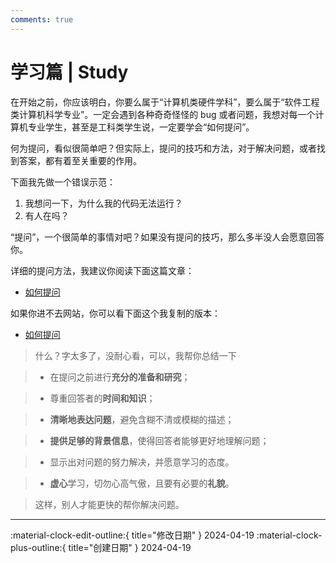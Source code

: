 ```yaml
---
comments: true
---
```


# 学习篇 | Study

在开始之前，你应该明白，你要么属于“计算机类硬件学科”，要么属于“软件工程类计算机科学专业”。一定会遇到各种奇奇怪怪的 bug 或者问题，我想对每一个计算机专业学生，甚至是工科类学生说，一定要学会“如何提问”。

何为提问，看似很简单吧？但实际上，提问的技巧和方法，对于解决问题，或者找到答案，都有着至关重要的作用。

下面我先做一个错误示范：

1. 我想问一下，为什么我的代码无法运行？
2. 有人在吗？

“提问”，一个很简单的事情对吧？如果没有提问的技巧，那么多半没人会愿意回答你。

详细的提问方法，我建议你阅读下面这篇文章：

- [如何提问](https://github.com/ryanhanwu/How-To-Ask-Questions-The-Smart-Way/blob/main/README-zh_CN.md)

如果你进不去网站，你可以看下面这个我复制的版本：

- [如何提问](/Cyber/Study/How-To-Ask-Questions-The-Smart-Way)

> 什么？字太多了，没耐心看，可以，我帮你总结一下

> - 在提问之前进行**充分的准备和研究**；

> - 尊重回答者的**时间和知识**；

> - **清晰地表达问题**，避免含糊不清或模糊的描述；

> - **提供足够的背景信息**，使得回答者能够更好地理解问题；

> - 显示出对问题的努力解决，并愿意学习的态度。

> - **虚心**学习，切勿心高气傲，且要有必要的**礼貌**。

> 这样，别人才能更快的帮你解决问题。

---

:material-clock-edit-outline:{ title="修改日期" } 2024-04-19
:material-clock-plus-outline:{ title="创建日期" } 2024-04-19
